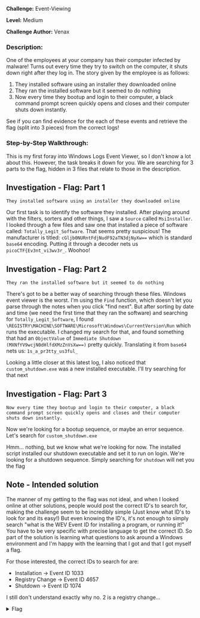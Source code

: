 **Challenge:** Event-Viewing

**Level:** Medium

**Challenge Author:** Venax

### Description:
One of the employees at your company has their computer infected by malware! Turns out every time they try to switch on the computer, it shuts down right after they log in. The story given by the employee is as follows:
1. They installed software using an installer they downloaded online
2. They ran the installed software but it seemed to do nothing
3. Now every time they bootup and login to their computer, a black command prompt screen quickly opens and closes and their computer shuts down instantly.

See if you can find evidence for the each of these events and retrieve the flag (split into 3 pieces) from the correct logs!

### Step-by-Step Walkthrough:
This is my first foray into Windows Logs Event Viewer, so I don't know a lot about this. However, the task breaks it down for you. We are searching for 3 parts to the flag, hidden in 3 files that relate to those in the description.

## Investigation - Flag: Part 1
`They installed software using an installer they downloaded online`

Our first task is to identify the software they installed. After playing around with the filters, sorters and other things, I saw a `Source` called `MsiInstaller`. I looked through a few files and saw one that installed a piece of software called: `Totally_Legit_Software`. That seems pretty suspicious! The manufacturer is titled: `cGljb0NURntFdjNudF92aTN3djNyXw==` which is standard `base64` encoding. Putting it through a decoder nets us `picoCTF{Ev3nt_vi3wv3r_`. Woohoo!

## Investigation - Flag: Part 2
`They ran the installed software but it seemed to do nothing`

There's got to be a better way of searching through these files. Windows event viewer is the worst. I'm using the `Find` function, which doesn't let you parse through the notes when you click "find next". But after sorting by date and time (we need the first time that they ran the software) and searching for `Totally_Legit_Software`, I found `\REGISTRY\MACHINE\SOFTWARE\Microsoft\Windows\CurrentVersion\Run` which runs the executable. I changed my search for that, and found something that had an `ObjectValue` of `Immediate Shutdown (MXNfYV9wcjN0dHlfdXMzZnVsXw==)` pretty quickly. Translating it from `base64` nets us: `1s_a_pr3tty_us3ful_`

Looking a little closer at this latest log, I also noticed that `custom_shutdown.exe` was a new installed executable. I'll try searching for that next

## Investigation - Flag: Part 3
`Now every time they bootup and login to their computer, a black command prompt screen quickly opens and closes and their computer shuts down instantly.`

Now we're looking for a bootup sequence, or maybe an error sequence. Let's search for `custom_shutdown.exe`

Hmm... nothing, but we know what we're looking for now. The installed script installed our shutdown executable and set it to run on login. We're looking for a shutdown sequence. Simply searching for `shutdown` will net you the flag

## Note - Intended solution
The manner of my getting to the flag was not ideal, and when I looked online at other solutions, people would post the correct ID's to search for, making the challenge seem to be incredibly simple (Just know what ID's to look for and its easy!) But even knowing the ID's, it's not enough to simply search "what is the WEV Event ID for installing a program, or running it!" You have to be very specific with precise language to get the correct ID. So part of the solution is learning what questions to ask around a Windows environment and I'm happy with the learning that I got and that I got myself a flag.

For those interested, the correct IDs to search for are:
* Installation → Event ID 1033
* Registry Change → Event ID 4657
* Shutdown → Event ID 1074

I still don't understand exactly why no. 2 is a registry change...

<details><summary>Flag</summary>
    <pre>
    picoCTF{Ev3nt_vi3wv3r_1s_a_pr3tty_us3ful_t00l_81ba3fe9}
    </pre>
   </details>